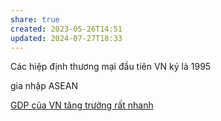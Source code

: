 ```yaml
---
share: true
created: 2023-05-26T14:51
updated: 2024-07-27T18:33
---
```

Các hiệp định thương mại đầu tiên VN ký là 1995

gia nhập ASEAN 

[GDP của VN tăng trưởng rất nhanh](./GDP%20c%E1%BB%A7a%20VN%20t%C4%83ng%20tr%C6%B0%E1%BB%9Fng%20r%E1%BA%A5t%20nhanh.md)
